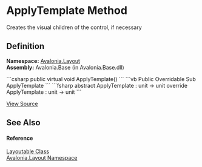# ApplyTemplate Method


Creates the visual children of the control, if necessary



## Definition
**Namespace:** <a href="N_Avalonia_Layout">Avalonia.Layout</a>  
**Assembly:** Avalonia.Base (in Avalonia.Base.dll)

<Tabs groupId="api-code-preview">
<TabItem value="csharp" label="C#">
```csharp
public virtual void ApplyTemplate()
```
</TabItem>
<TabItem value="vb" label="VB">
```vb
Public Overridable Sub ApplyTemplate
```
</TabItem>
<TabItem value="fsharp" label="F#">
```fsharp
abstract ApplyTemplate : unit -> unit 
override ApplyTemplate : unit -> unit 
```
</TabItem>
</Tabs>



<a href="https://github.com/AvaloniaUI/Avalonia/tree/master/src/Avalonia.Base/Layout/Layoutable.cs#L355" title="View the source code">View Source</a>



## See Also


#### Reference
<a href="T_Avalonia_Layout_Layoutable">Layoutable Class</a>  
<a href="N_Avalonia_Layout">Avalonia.Layout Namespace</a>  

